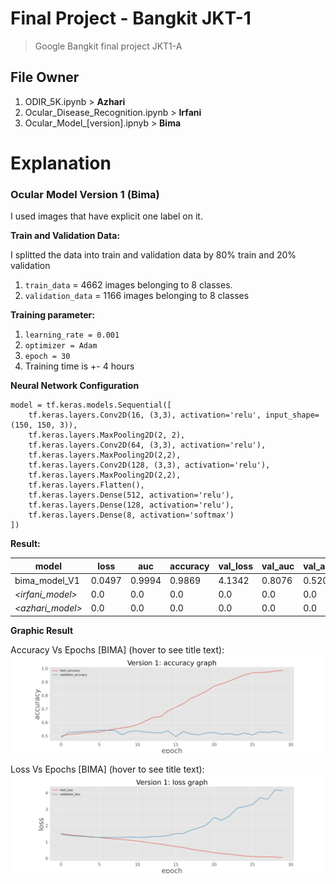 # Final Project - Bangkit JKT-1
> Google Bangkit final project JKT1-A


## File Owner
1. ODIR\_5K.ipynb > **Azhari**
2. Ocular\_Disease\_Recognition.ipynb > **Irfani**
3. Ocular\_Model\_[version].ipnyb > **Bima**

# Explanation
### Ocular Model Version 1 (Bima)
I used images that have explicit one label on it.

**Train and Validation Data:**

I splitted the data into train and validation data by 80% train and 20% validation

1. ```train_data``` = 4662 images belonging to 8 classes.
2. ```validation_data``` = 1166 images belonging to 8 classes

**Training parameter:**

1. ```learning_rate = 0.001```
2. ```optimizer = Adam```
3. ```epoch = 30```
4. Training time is +- 4 hours

**Neural Network Configuration**

```
model = tf.keras.models.Sequential([
    tf.keras.layers.Conv2D(16, (3,3), activation='relu', input_shape=(150, 150, 3)),
    tf.keras.layers.MaxPooling2D(2, 2),
    tf.keras.layers.Conv2D(64, (3,3), activation='relu'),
    tf.keras.layers.MaxPooling2D(2,2),
    tf.keras.layers.Conv2D(128, (3,3), activation='relu'),
    tf.keras.layers.MaxPooling2D(2,2),
    tf.keras.layers.Flatten(),
    tf.keras.layers.Dense(512, activation='relu'),
    tf.keras.layers.Dense(128, activation='relu'),
    tf.keras.layers.Dense(8, activation='softmax')
])
```

**Result:**

| model | loss | auc | accuracy | val\_loss | val\_auc | val\_accuracy |
| ----- | ----- | ----- | ----- | ----- | ----- | ----- |
| bima\_model_V1 | 0.0497 | 0.9994 | 0.9869 | 4.1342 | 0.8076 | 0.5206 |
| _<irfani_model>_ | 0.0 | 0.0 | 0.0 | 0.0 | 0.0 | 0.0 |
| _<azhari_model>_ | 0.0 | 0.0 | 0.0 | 0.0 | 0.0 | 0.0 |

**Graphic Result**

Accuracy Vs Epochs [BIMA] (hover to see title text):
![alt text](img/bima_acc.jpg "Accuracy Vs Epochs")

Loss Vs Epochs [BIMA] (hover to see title text):
![alt text](img/bima_loss.jpg "Loss Vs Epochs")
